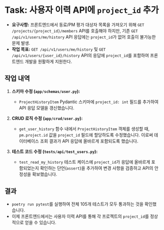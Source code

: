 # Task: 사용자 이력 API에 `project_id` 추가

- **요구사항:** 프론트엔드에서 동료/PM 평가 대상자 목록을 가져오기 위해 `GET /projects/{project_id}/members` API를 호출해야 하지만, 기존 `GET /api/v1/users/me/history` API 응답에는 `project_id`가 없어 호출이 불가능한 문제 발생.
- **작업 목표:** `GET /api/v1/users/me/history` 및 `GET /api/v1/users/{user_id}/history` API의 응답에 `project_id`를 포함하여 프론트엔드 개발을 원활하게 지원한다.

## 작업 내역

1.  **스키마 수정 (`app/schemas/user.py`):**
    -   `ProjectHistoryItem` Pydantic 스키마에 `project_id: int` 필드를 추가하여 API 응답 모델을 갱신했습니다.

2.  **CRUD 로직 수정 (`app/crud/user.py`):**
    -   `get_user_history` 함수 내에서 `ProjectHistoryItem` 객체를 생성할 때, `pm.project.id` 값을 `project_id` 필드에 할당하도록 수정했습니다. 이로써 데이터베이스 조회 결과가 API 응답에 올바르게 포함되도록 했습니다.

3.  **테스트 코드 수정 (`tests/api/test_users.py`):**
    -   `test_read_my_history` 테스트 케이스에 `project_id`가 응답에 올바르게 포함되었는지 확인하는 단언(`assert`)을 추가하여 변경 사항을 검증하고 API의 안정성을 확보했습니다.

## 결과

-   `poetry run pytest`를 실행하여 전체 105개 테스트가 모두 통과하는 것을 확인했습니다.
-   이제 프론트엔드에서는 사용자 이력 API를 통해 각 프로젝트의 `project_id`를 정상적으로 얻을 수 있습니다.
